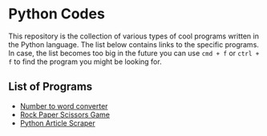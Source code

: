 # Python Codes

This repository is the collection of various types of cool programs written in the Python language. The list below contains links to the specific programs.
In case, the list becomes too big in the future you can use `cmd + f` or `ctrl + f` to find the program you might be looking for.

## List of Programs

- [Number to word converter](./programs/numbertoword.py)
- [Rock Paper Scissors Game](./programs/rockpaperscissors.py)
- [Python Article Scraper](articlescraper.py)
